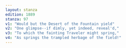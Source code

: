 ```yaml
---
layout: stanza
edition: 1889
stanza: 97
v1: "Would but the Desert of the Fountain yield"
v2: "One glimpse--if dimly, yet indeed, reveal'd,"
v3: "To which the fainting Traveler might spring,"
v4: "As springs the trampled herbage of the field!"
---
```

